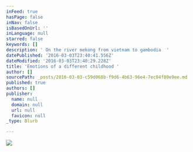```yaml
---
inFeed: true
hasPage: false
inNav: false
isBasedOnUrl: ''
inLanguage: null
starred: false
keywords: []
description: ' On the river mekong from vietnam to gambodia  '
datePublished: '2016-03-03T23:40:41.556Z'
dateModified: '2016-03-03T23:40:29.228Z'
title: 'Emotions of a different childhood '
author: []
sourcePath: _posts/2016-03-03-c59d068b-f9d6-4b63-96e4-7ec04f80e9ee.md
published: true
authors: []
publisher:
  name: null
  domain: null
  url: null
  favicon: null
_type: Blurb

---
```

![](https://s3-us-west-2.amazonaws.com/the-grid-img/p/f8f05702be8293e6ff5cd1cc4b42c7b52ca07ab2.jpg)